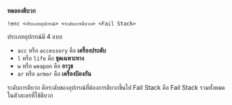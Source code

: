 **ทดลองตีบวก**

```
!enc <ประเภทอุปกรณ์> <ระดับการตีบวก> <Fail Stack>
```

ประเภทอุปกรณ์มี 4 แบบ
- `acc` หรือ `accessory` คือ **เครื่องประดับ**
- `l` หรือ `life` คือ **ชุดเฉพาะทาง**
- `w` หรือ `weapon` คือ **อาวุธ**
- `ar` หรือ `armor` คือ **เครื่องป้องกัน**

ระดับการตีบวก คือระดับของอุปกรณ์ที่ต้องการตีบวกขึ้นไป
Fail Stack คือ Fail Stack รวมทั้งหมดในตัวละครที่ใช้ตีบวก